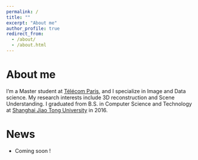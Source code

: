```yaml
---
permalink: /
title: ""
excerpt: "About me"
author_profile: true
redirect_from: 
  - /about/
  - /about.html
---
```


About me
======
I’m a Master student at [Télécom Paris](https://www.telecom-paris.fr/), and I specialize in Image and Data science. My research interests include 3D reconstruction and Scene Understanding.
I graduated from B.S. in Computer Science and Technology at [Shanghai Jiao Tong University](https://en.sjtu.edu.cn/) in 2016.

<!-- **Announcement**: I am currently looking for a doctor or a research position on 3D Computer Vision. Position sought for October/November 2022. -->

News
======
- Coming soon !




<script type="text/javascript" id="clustrmaps" src="//clustrmaps.com/map_v2.js?d=uVi_OeHVpO3svIPk7ZwPe9_-kc9Csa_JqJLQr3t1oOg"></script>

